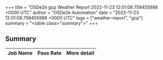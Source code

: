 +++
title = "OSDe2e gcp Weather Report 2022-11-23 12:01:08.758455988 +0000 UTC"
author = "OSDe2e Automation"
date = "2022-11-23 12:01:08.758455988 +0000 UTC"
tags = ["weather-report", "gcp"]
summary = "<table class=\"summary\"></table>"
+++
## Summary

| Job Name | Pass Rate | More detail |
|----------|-----------|-------------|




